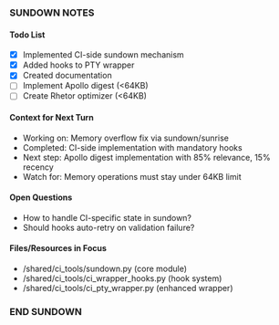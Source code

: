 ### SUNDOWN NOTES ###
<!-- CI: Amy | Session: 20250917_162241 | Time: 2025-09-17T16:22:41.677421 -->

#### Todo List
- [x] Implemented CI-side sundown mechanism
- [x] Added hooks to PTY wrapper
- [x] Created documentation
- [ ] Implement Apollo digest (<64KB)
- [ ] Create Rhetor optimizer (<64KB)

#### Context for Next Turn
- Working on: Memory overflow fix via sundown/sunrise
- Completed: CI-side implementation with mandatory hooks
- Next step: Apollo digest implementation with 85% relevance, 15% recency
- Watch for: Memory operations must stay under 64KB limit

#### Open Questions
- How to handle CI-specific state in sundown?
- Should hooks auto-retry on validation failure?

#### Files/Resources in Focus
- /shared/ci_tools/sundown.py (core module)
- /shared/ci_tools/ci_wrapper_hooks.py (hook system)
- /shared/ci_tools/ci_pty_wrapper.py (enhanced wrapper)

### END SUNDOWN ###